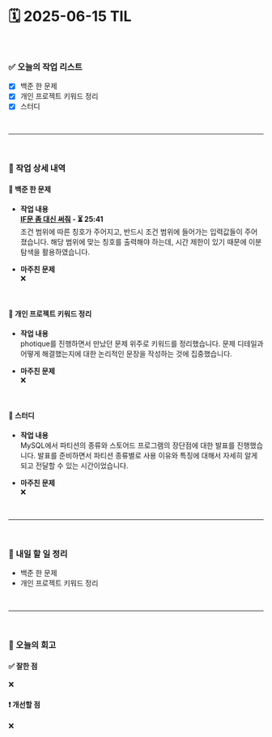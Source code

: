 # 🗓️ 2025-06-15 TIL

<br>

### ✅ 오늘의 작업 리스트  
- [x] 백준 한 문제
- [x] 개인 프로젝트 키워드 정리
- [x] 스터디

<br>

---

<br>

### 📌 작업 상세 내역  

#### 🔹 백준 한 문제
- **작업 내용**<br>
**[IF문 좀 대신 써줘](https://www.acmicpc.net/problem/19637) - ⏳ 25:41**<br>
조건 범위에 따른 칭호가 주어지고, 반드시 조건 범위에 들어가는 입력값들이 주어졌습니다. 해당 범위에 맞는 칭호를 출력해야 하는데, 시간 제한이 있기 때문에 이분 탐색을 활용하였습니다.

- **마주친 문제**<br>
❌

<br>

#### 🔹 개인 프로젝트 키워드 정리
- **작업 내용**<br>
photique를 진행하면서 만났던 문제 위주로 키워드를 정리했습니다. 문제 디테일과 어떻게 해결했는지에 대한 논리적인 문장을 작성하는 것에 집중했습니다.

- **마주친 문제**<br>
❌

<br>

#### 🔹 스터디
- **작업 내용**<br>
MySQL에서 파티션의 종류와 스토어드 프로그램의 장단점에 대한 발표를 진행했습니다. 발표를 준비하면서 파티션 종류별로 사용 이유와 특징에 대해서 자세히 알게되고 전달할 수 있는 시간이었습니다.

- **마주친 문제**<br>
❌

<br>

---

<br>

### 🚀 내일 할 일 정리  

- 백준 한 문제
- 개인 프로젝트 키워드 정리

<br>

---

<br>

### 🧐 오늘의 회고  

#### ✅ 잘한 점
❌

#### ❗ 개선할 점
❌

<br><br><br>